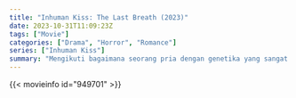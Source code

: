 ```yaml
---
title: "Inhuman Kiss: The Last Breath (2023)"
date: 2023-10-31T11:09:23Z
tags: ["Movie"]
categories: ["Drama", "Horror", "Romance"]
series: ["Inhuman Kiss"]
summary: "Mengikuti bagaimana seorang pria dengan genetika yang sangat tidak biasa dan seorang wanita setengah iblis jatuh cinta."
---
```


<mux-player stream-type="on-demand"
src="https://kp3d-my.sharepoint.com/personal/ryoo_kp3d_onmicrosoft_com/_layouts/15/download.aspx?share=Efydh6t3Q-pHuQvnMIPzLEIBT0KbZGZxJe2xie-uB71kBw" prefer-playback="mse" controls>

</mux-player>


{{< movieinfo id="949701" >}}

<script src="https://cdn.jsdelivr.net/npm/@mux/mux-player"></script>

 <script type="application/ld+json ">
{
"@context": "https://schema.org/",
"@type": "VideoObject",
"name": "Inhuman Kiss: The Last Breath (2023)",
"contentUrl": "https://stream.mux.com/Xied02CGrnF3ccQtrkC02Ns4eYOb8cuzYqg02jVWfRwLFg.m3u8",
"thumbnailUrl": "https://www.themoviedb.org/t/p/original/eGKiMZtey0kPJZCJsSbIXe7l9r.jpg?width=314&fit_mode=preserve&time=25",
"uploadDate": "2023-10-31T11:09:23Z",
}

</script>